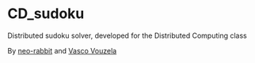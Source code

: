 # CD_sudoku
Distributed sudoku solver, developed for the Distributed Computing class

By [neo-rabbit](https://github.com/neo-rabbit) and [Vasco Vouzela](https://github.com/Vasco-Vouzela)
